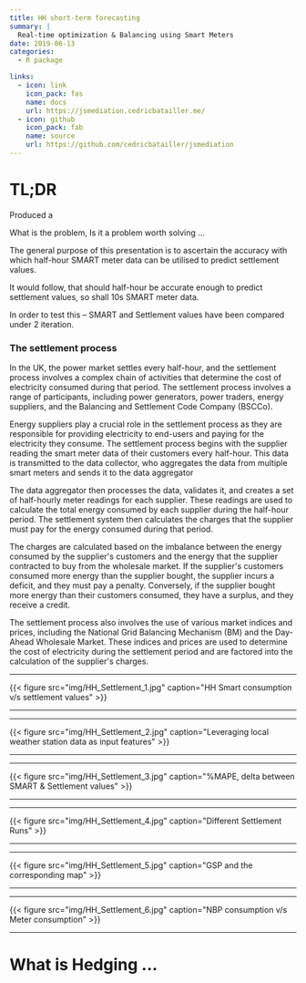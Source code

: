 ```yaml
---
title: HH short-term forecasting
summary: |
  Real-time optimization & Balancing using Smart Meters
date: 2019-06-13
categories:
  - R package

links:
  - icon: link
    icon_pack: fas
    name: docs
    url: https://jsmediation.cedricbatailler.me/
  - icon: github
    icon_pack: fab
    name: source
    url: https://github.com/cedricbatailler/jsmediation
---
```


# TL;DR

Produced a 


What is the problem, Is it a problem worth solving ...

The general purpose of this presentation is to ascertain the accuracy with which half-hour SMART meter data can be utilised to predict settlement values.


It would follow, that should half-hour be accurate enough to predict settlement values, so shall 10s SMART meter data.

In order to test this – SMART and Settlement values have been compared under 2 iteration.



### The settlement process

In the UK, the power market settles every half-hour, and the settlement process involves a complex chain of activities that determine the cost of electricity consumed during that period. The settlement process involves a range of participants, including power generators, power traders, energy suppliers, and the Balancing and Settlement Code Company (BSCCo). 

Energy suppliers play a crucial role in the settlement process as they are responsible for providing electricity to end-users and paying for the electricity they consume. The settlement process begins with the supplier reading the smart meter data of their customers every half-hour. This data is transmitted to the data collector, who aggregates the data from multiple smart meters and sends it to the data aggregator

The data aggregator then processes the data, validates it, and creates a set of half-hourly meter readings for each supplier. These readings are used to calculate the total energy consumed by each supplier during the half-hour period. The settlement system then calculates the charges that the supplier must pay for the energy consumed during that period.

The charges are calculated based on the imbalance between the energy consumed by the supplier's customers and the energy that the supplier contracted to buy from the wholesale market. If the supplier's customers consumed more energy than the supplier bought, the supplier incurs a deficit, and they must pay a penalty. Conversely, if the supplier bought more energy than their customers consumed, they have a surplus, and they receive a credit.

The settlement process also involves the use of various market indices and prices, including the National Grid Balancing Mechanism (BM) and the Day-Ahead Wholesale Market. These indices and prices are used to determine the cost of electricity during the settlement period and are factored into the calculation of the supplier's charges.

------------------------------------------------------------------------

{{< figure src="img/HH_Settlement_1.jpg" caption="HH Smart consumption v/s settlement values" >}}

------------------------------------------------------------------------




------------------------------------------------------------------------

{{< figure src="img/HH_Settlement_2.jpg" caption="Leveraging local weather station data as input features" >}}

------------------------------------------------------------------------





------------------------------------------------------------------------

{{< figure src="img/HH_Settlement_3.jpg" caption="%MAPE, delta between SMART & Settlement values" >}}

------------------------------------------------------------------------




------------------------------------------------------------------------

{{< figure src="img/HH_Settlement_4.jpg" caption="Different Settlement Runs" >}}

------------------------------------------------------------------------





------------------------------------------------------------------------

{{< figure src="img/HH_Settlement_5.jpg" caption="GSP and the corresponding map" >}}

------------------------------------------------------------------------




------------------------------------------------------------------------

{{< figure src="img/HH_Settlement_6.jpg" caption="NBP consumption v/s Meter consumption" >}}

------------------------------------------------------------------------


# What is Hedging ...

